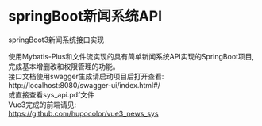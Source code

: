 # springBoot新闻系统API
springBoot3新闻系统接口实现

使用Mybatis-Plus和文件流实现的具有简单新闻系统API实现的SpringBoot项目,完成基本增删改和权限管理的功能。   
接口文档使用swagger生成请启动项目后打开查看:  
http://localhost:8080/swagger-ui/index.html#/  
或直接查看sys_api.pdf文件  
Vue3完成的前端请见:  
https://github.com/hupocolor/vue3_news_sys
